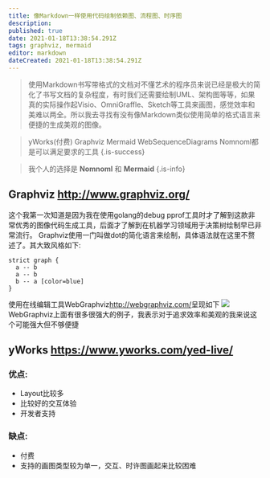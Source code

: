 ```yaml
---
title: 像Markdown一样使用代码绘制依赖图、流程图、时序图
description: 
published: true
date: 2021-01-18T13:38:54.291Z
tags: graphviz, mermaid
editor: markdown
dateCreated: 2021-01-18T13:38:54.291Z
---
```


> 使用Markdown书写带格式的文档对不懂艺术的程序员来说已经是极大的简化了书写文档的复杂程度，有时我们还需要绘制UML、架构图等等，如果真的实际操作起Visio、OmniGraffle、Sketch等工具来画图，感觉效率和美难以两全。所以我去寻找有没有像Markdown类似使用简单的格式语言来便捷的生成美观的图像。

> yWorks(付费) Graphviz Mermaid WebSequenceDiagrams Nomnoml都是可以满足要求的工具
{.is-success}

> 我个人的选择是 **Nomnoml** 和 **Mermaid**
{.is-info}

## Graphviz <http://www.graphviz.org/>
这个我第一次知道是因为我在使用golang的debug pprof工具时才了解到这款非常优秀的图像代码生成工具，后面才了解到在机器学习领域用于决策树绘制早已非常流行。
Graphviz使用一门叫做dot的简化语言来绘制，具体语法就在这里不赘述了。其大致风格如下:
~~~
strict graph { 
  a -- b
  a -- b
  b -- a [color=blue]
} 
~~~
使用在线编辑工具WebGraphviz<http://webgraphviz.com/>呈现如下
![](https://javatuchuang.oss-cn-shanghai.aliyuncs.com/img/20210118213807.png)
WebGraphviz上面有很多很强大的例子，我表示对于追求效率和美观的我来说这个可能强大但不够便捷


## yWorks <https://www.yworks.com/yed-live/>
### 优点:
- Layout比较多
- 比较好的交互体验
- 开发者支持

### 缺点:
- 付费
- 支持的画图类型较为单一，交互、时许图画起来比较困难



